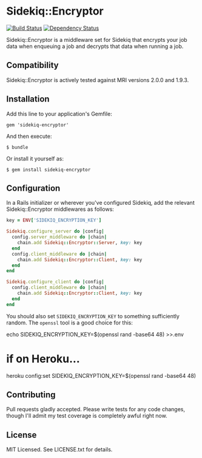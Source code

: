 # Sidekiq::Encryptor

[![Build Status](https://secure.travis-ci.org/wuputah/sidekiq-encryptor.png)](http://travis-ci.org/wuputah/sidekiq-encryptor)
[![Dependency Status](https://gemnasium.com/wuputah/sidekiq-encryptor.png)](https://gemnasium.com/wuputah/sidekiq-encryptor)

Sidekiq::Encryptor is a middleware set for Sidekiq that encrypts your
job data when enqueuing a job and decrypts that data when running a job.

## Compatibility

Sidekiq::Encryptor is actively tested against MRI versions 2.0.0 and 1.9.3.

## Installation

Add this line to your application's Gemfile:

    gem 'sidekiq-encryptor'

And then execute:

    $ bundle

Or install it yourself as:

    $ gem install sidekiq-encryptor

## Configuration

In a Rails initializer or wherever you've configured Sidekiq, add
the relevant Sidekiq::Encryptor middlewares as follows:

```ruby
key = ENV['SIDEKIQ_ENCRYPTION_KEY']

Sidekiq.configure_server do |config|
  config.server_middleware do |chain|
    chain.add Sidekiq::Encryptor::Server, key: key
  end
  config.client_middleware do |chain|
    chain.add Sidekiq::Encryptor::Client, key: key
  end
end

Sidekiq.configure_client do |config|
  config.client_middleware do |chain|
    chain.add Sidekiq::Encryptor::Client, key: key
  end
end
```

You should also set `SIDEKIQ_ENCRYPTION_KEY` to something sufficiently
random. The `openssl` tool is a good choice for this:

  echo SIDEKIQ_ENCRYPTION_KEY=$(openssl rand -base64 48) >>.env
  # if on Heroku...
  heroku config:set SIDEKIQ_ENCRYPTION_KEY=$(openssl rand -base64 48)

## Contributing

Pull requests gladly accepted. Please write tests for any code changes,
though I'll admit my test coverage is completely awful right now.

## License

MIT Licensed. See LICENSE.txt for details.
